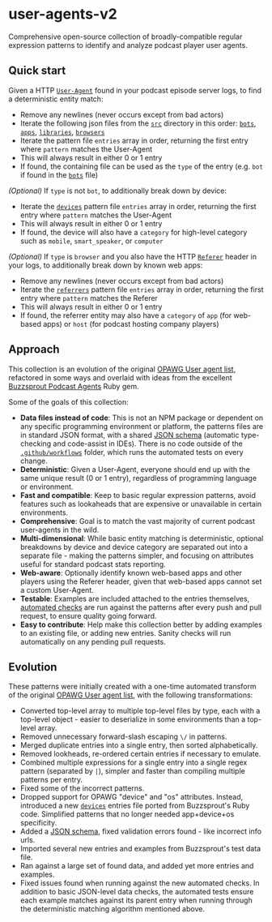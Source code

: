 # user-agents-v2

Comprehensive open-source collection of broadly-compatible regular expression patterns to identify and analyze podcast player user agents.

## Quick start

Given a HTTP [`User-Agent`](https://developer.mozilla.org/en-US/docs/Web/HTTP/Headers/User-Agent) found in your podcast episode server logs, to find a deterministic entity match:
 - Remove any newlines (never occurs except from bad actors)
 - Iterate the following json files from the [`src`](/src) directory in this order: [`bots`](/src/bots.json), [`apps`](/src/apps.json), [`libraries`](/src/libraries.json), [`browsers`](/src/browsers.json)
 - Iterate the pattern file `entries` array in order, returning the first entry where `pattern` matches the User-Agent
 - This will always result in either 0 or 1 entry
 - If found, the containing file can be used as the `type` of the entry (e.g. `bot` if found in the [`bots`](/src/bots.json) file)

_(Optional)_ If `type` is not `bot`, to additionally break down by device:
 - Iterate the [`devices`](/src/devices.json) pattern file `entries` array in order, returning the first entry where `pattern` matches the User-Agent
 - This will always result in either 0 or 1 entry
 - If found, the device will also have a `category` for high-level category such as `mobile`, `smart_speaker`, or `computer`

_(Optional)_ If `type` is `browser` and you also have the HTTP [`Referer`](https://developer.mozilla.org/en-US/docs/Web/HTTP/Headers/Referer) header in your logs, to additionally break down by known web apps:
 - Remove any newlines (never occurs except from bad actors)
 - Iterate the [`referrers`](/src/referrers.json) pattern file `entries` array in order, returning the first entry where `pattern` matches the Referer
 - This will always result in either 0 or 1 entry
 - If found, the referrer entity may also have a `category` of `app` (for web-based apps) or `host` (for podcast hosting company players)

## Approach

This collection is an evolution of the original [OPAWG User agent list](https://github.com/opawg/user-agents), refactored in some ways and overlaid with ideas from the excellent [Buzzsprout Podcast Agents](https://github.com/buzzsprout/podcast-agent) Ruby gem.

Some of the goals of this collection:
 - **Data files instead of code**: This is not an NPM package or dependent on any specific programming environment or platform, the patterns files are in standard JSON format, with a shared [JSON schema](/schemas/patterns.schema.json) (automatic type-checking and code-assist in IDEs). There is no code outside of the [`.github/workflows`](/.github/workflows) folder, which runs the automated tests on every change.
 - **Deterministic**: Given a User-Agent, everyone should end up with the same unique result (0 or 1 entry), regardless of programming language or environment.
 - **Fast and compatible**: Keep to basic regular expression patterns, avoid features such as lookaheads that are expensive or unavailable in certain environments.
 - **Comprehensive**: Goal is to match the vast majority of current podcast user-agents in the wild.
 - **Multi-dimensional**: While basic entity matching is deterministic, optional breakdowns by device and device category are separated out into a separate file - making the patterns simpler, and focusing on attributes useful for standard podcast stats reporting.
 - **Web-aware**: Optionally identify known web-based apps and other players using the Referer header, given that web-based apps cannot set a custom User-Agent.
 - **Testable**: Examples are included attached to the entries themselves, [automated checks](/.github/workflows/patterns_test.ts) are run against the patterns after every push and pull request, to ensure quality going forward.
 - **Easy to contribute**: Help make this collection better by adding examples to an existing file, or adding new entries.  Sanity checks will run automatically on any pending pull requests.

## Evolution

These patterns were initially created with a one-time automated transform of the original [OPAWG User agent list](https://github.com/opawg/user-agents), with the following transformations:
 - Converted top-level array to multiple top-level files by type, each with a top-level object - easier to deserialize in some environments than a top-level array.
 - Removed unnecessary forward-slash escaping `\/` in patterns.
 - Merged duplicate entries into a single entry, then sorted alphabetically.
 - Removed lookheads, re-ordered certain entries if necessary to emulate.
 - Combined multiple expressions for a single entry into a single regex pattern (separated by `|`), simpler and faster than compiling multiple patterns per entry.
 - Fixed some of the incorrect patterns.
 - Dropped support for OPAWG "device" and "os" attributes. Instead, introduced a new [`devices`](/src/devices.json) entries file ported from Buzzsprout's Ruby code. Simplified patterns that no longer needed app+device+os specificity.
 - Added a [JSON schema](/schemas/patterns.schema.json), fixed validation errors found - like incorrect info urls.
 - Imported several new entries and examples from Buzzsprout's test data file.
 - Ran against a large set of found data, and added yet more entries and examples.
 - Fixed issues found when running against the new automated checks.  In addition to basic JSON-level data checks, the automated tests ensure each example matches against its parent entry when running through the deterministic matching algorithm mentioned above.
